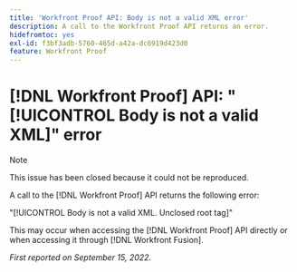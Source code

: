 ```yaml
---
title: 'Workfront Proof API: Body is not a valid XML error'
description: A call to the Workfront Proof API returns an error.
hidefromtoc: yes
exl-id: f3bf3adb-5760-465d-a42a-dc6919d423d0
feature: Workfront Proof
---
```

# [!DNL Workfront Proof] API: "[!UICONTROL Body is not a valid XML]" error

<!--On WFP and WFF TOCs-->

>[!NOTE]
>
>This issue has been closed because it could not be reproduced.

A call to the [!DNL Workfront Proof] API returns the following error:

"[!UICONTROL Body is not a valid XML. Unclosed root tag]"

This may occur when accessing the [!DNL Workfront Proof] API directly or when accessing it through [!DNL Workfront Fusion].

_First reported on September 15, 2022._
